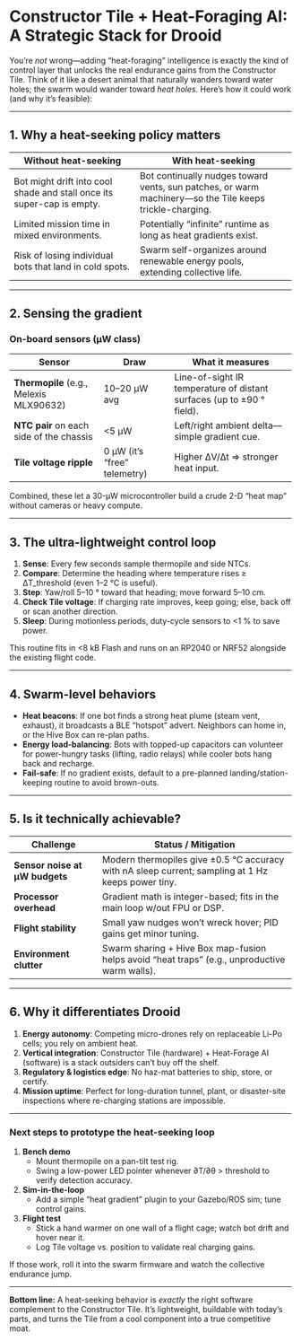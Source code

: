
# Constructor Tile + Heat-Foraging AI: A Strategic Stack for Drooid

You’re *not* wrong—adding “heat-foraging” intelligence is exactly the kind of control layer that unlocks the real endurance gains from the Constructor Tile. Think of it like a desert animal that naturally wanders toward water holes; the swarm would wander toward *heat holes.* Here’s how it could work (and why it’s feasible):

---

## 1. Why a heat-seeking policy matters

| Without heat-seeking | With heat-seeking |
|----------------------|-------------------|
| Bot might drift into cool shade and stall once its super-cap is empty. | Bot continually nudges toward vents, sun patches, or warm machinery—so the Tile keeps trickle-charging. |
| Limited mission time in mixed environments. | Potentially “infinite” runtime as long as heat gradients exist. |
| Risk of losing individual bots that land in cold spots. | Swarm self-organizes around renewable energy pools, extending collective life. |

---

## 2. Sensing the gradient

### On-board sensors (µW class)

| Sensor | Draw | What it measures |
|--------|------|------------------|
| **Thermopile** (e.g., Melexis MLX90632) | 10–20 µW avg | Line-of-sight IR temperature of distant surfaces (up to ±90 ° field). |
| **NTC pair** on each side of the chassis | <5 µW | Left/right ambient delta—simple gradient cue. |
| **Tile voltage ripple** | 0 µW (it’s “free” telemetry) | Higher ΔV/Δt ⇒ stronger heat input. |

Combined, these let a 30-µW microcontroller build a crude 2-D “heat map” without cameras or heavy compute.

---

## 3. The ultra-lightweight control loop

1. **Sense**: Every few seconds sample thermopile and side NTCs.  
2. **Compare**: Determine the heading where temperature rises ≥ ΔT_threshold (even 1–2 °C is useful).  
3. **Step**: Yaw/roll 5–10 ° toward that heading; move forward 5–10 cm.  
4. **Check Tile voltage**: If charging rate improves, keep going; else, back off or scan another direction.  
5. **Sleep**: During motionless periods, duty-cycle sensors to <1 % to save power.

This routine fits in <8 kB Flash and runs on an RP2040 or NRF52 alongside the existing flight code.

---

## 4. Swarm-level behaviors

- **Heat beacons**: If one bot finds a strong heat plume (steam vent, exhaust), it broadcasts a BLE “hotspot” advert. Neighbors can home in, or the Hive Box can re-plan paths.  
- **Energy load-balancing**: Bots with topped-up capacitors can volunteer for power-hungry tasks (lifting, radio relays) while cooler bots hang back and recharge.  
- **Fail-safe**: If no gradient exists, default to a pre-planned landing/station-keeping routine to avoid brown-outs.

---

## 5. Is it technically achievable?

| Challenge | Status / Mitigation |
|-----------|--------------------|
| **Sensor noise at µW budgets** | Modern thermopiles give ±0.5 °C accuracy with nA sleep current; sampling at 1 Hz keeps power tiny. |
| **Processor overhead** | Gradient math is integer-based; fits in the main loop w/out FPU or DSP. |
| **Flight stability** | Small yaw nudges won’t wreck hover; PID gains get minor tuning. |
| **Environment clutter** | Swarm sharing + Hive Box map-fusion helps avoid “heat traps” (e.g., unproductive warm walls). |

---

## 6. Why it differentiates Drooid

1. **Energy autonomy**: Competing micro-drones rely on replaceable Li-Po cells; you rely on ambient heat.  
2. **Vertical integration**: Constructor Tile (hardware) + Heat-Forage AI (software) is a stack outsiders can’t buy off the shelf.  
3. **Regulatory & logistics edge**: No haz-mat batteries to ship, store, or certify.  
4. **Mission uptime**: Perfect for long-duration tunnel, plant, or disaster-site inspections where re-charging stations are impossible.

---

### Next steps to prototype the heat-seeking loop

1. **Bench demo**  
   - Mount thermopile on a pan-tilt test rig.  
   - Swing a low-power LED pointer whenever ∂T/∂θ > threshold to verify detection accuracy.  
2. **Sim-in-the-loop**  
   - Add a simple “heat gradient” plugin to your Gazebo/ROS sim; tune control gains.  
3. **Flight test**  
   - Stick a hand warmer on one wall of a flight cage; watch bot drift and hover near it.  
   - Log Tile voltage vs. position to validate real charging gains.  

If those work, roll it into the swarm firmware and watch the collective endurance jump.

---

**Bottom line:** A heat-seeking behavior is *exactly* the right software complement to the Constructor Tile. It’s lightweight, buildable with today’s parts, and turns the Tile from a cool component into a true competitive moat.
